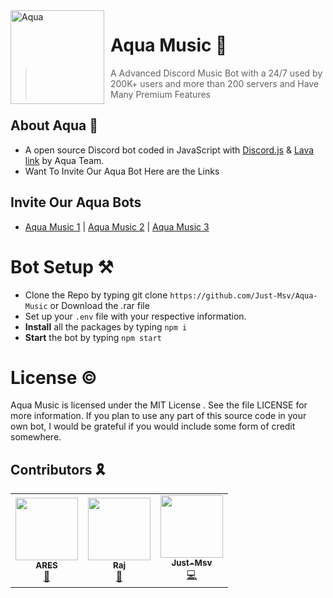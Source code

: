 <img width="150" height="150" align="left" style="float: left; margin: 0 10px 0 0;" alt="Aqua" src="https://media.discordapp.net/attachments/779192328711045160/853885259556847636/10f7ea41fdacddfba6ec3863eee2a180.png?width=207&height=207"> 

# Aqua Music 🎵
> A Advanced Discord Music Bot with a 24/7 used by 200K+ users and more than 200 servers and Have Many Premium Features

## About Aqua 🚧

- A open source Discord bot coded in JavaScript with [Discord.js](https://discord.js.org/#/) & [Lava link](https://www.npmjs.com/package/lavalink) by Aqua Team.
- Want To Invite Our Aqua Bot Here are the Links 
## Invite Our Aqua Bots
- [Aqua Music 1](https://discord.com/oauth2/authorize?client_id=777165206203007017&scope=bot&permissions=2147478769) | [Aqua Music 2](https://discord.com/oauth2/authorize?client_id=802195829330280498&scope=bot&permissions=2147478769) | [Aqua Music 3](https://discord.com/oauth2/authorize?client_id=798435493469618207&scope=bot&permissions=2147478769)

# Bot Setup ⚒

- Clone the Repo by typing git clone `https://github.com/Just-Msv/Aqua-Music` or Download the .rar file
- Set up your `.env` file with your respective information.
- **Install** all the packages by typing `npm i`
- **Start** the bot by typing `npm start`

# License ©

Aqua Music is licensed under the MIT License . See the file LICENSE for more information. If you plan to use any part of this source code in your own bot, I would be grateful if you would include some form of credit somewhere.

##  Contributors 🎗

<table>
  <tr>
     <td align="center"><a href="https://github.com/rajamoulimallareddy"><img src="https://images-ext-1.discordapp.net/external/SjcVBhEfD9orMW175-0Gih3A8-PlKXEezRUNHdOW3Fo/%3Fsize%3D4096/https/cdn.discordapp.com/avatars/688028837711446041/5e0ec32aaf9a2041ac37715db7656fcd.webp?width=427&height=427" width="100px;" alt=""/><br /><sub><b>ARES</b></sub></a><br /><a href="https://github.com/houseofgeeks/hg/commits?author=rajamoulimallareddy" title="Owner">👑</a></td>
     <td align="center"><a href="https://github.com/raj123567"><img src="https://images-ext-1.discordapp.net/external/R-ErTCuiRLkHvVKq3ZoWaiYcWwKxUbFpwaXJW0-3vc8/%3Fsize%3D4096/https/cdn.discordapp.com/avatars/663759563555733543/41a5584bdbdb7a3c4a56da4e9a5ba48d.webp?width=427&height=427" width="100px;" alt=""/><br /><sub><b>Raj</b></sub></a><br /><a href="https://github.com/Madnesssik/hg/commits?author=raj123567" title="Music">🎵</a></td>
     <td align="center"><a href="https://github.com/Just-Msv"><img src="https://images-ext-1.discordapp.net/external/ErdbbJUm8lgGPnEdZJICYfGW_82Aau5NJeovfaK13iA/%3Fsize%3D4096/https/cdn.discordapp.com/avatars/720218422222520410/a810fc5ce3103276af1bb21bb1c81e4d.webp?width=427&height=427" width="100px;" alt=""/><br /><sub><b>Just-Msv</b></sub></a><br /><a href="https://github.com/Zaynee/hg/commits?author=Just-Msv" title="Code">💻</a></td>
     
  </tr>
  
</table>
